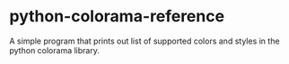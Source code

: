 # python-colorama-reference

A simple program that prints out list of supported colors and styles in the python colorama library.

